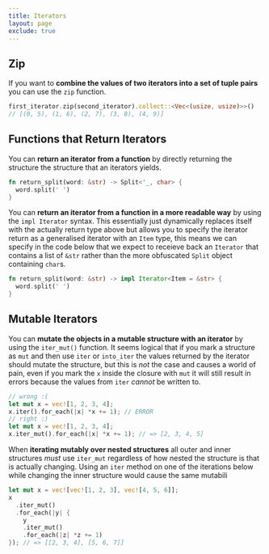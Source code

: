 ```yaml
---
title: Iterators
layout: page
exclude: true
---
```


## Zip

If you want to **combine the values of two iterators into a set of tuple pairs** you can use the `zip` function.
```rust
first_iterator.zip(second_iterator).collect::<Vec<(usize, usize)>>()
// [(0, 5), (1, 6), (2, 7), (3, 8), (4, 9)]
```

## Functions that Return Iterators

You can **return an iterator from a function** by directly returning the structure the structure that an iterators yields.
```rust
fn return_split(word: &str) -> Split<'_, char> {
  word.split(' ')
}
```

You can **return an iterator from a function in a more readable way** by using the `impl Iterator` syntax. This essentially just dynamically replaces itself with the actually return type above but allows you to specify the iterator return as a generalised iterator with an `Item` type, this means we can specify in the code below that we expect to receieve back an `Iterator` that contains a list of `&str` rather than the more obfuscated `Split` object containing `char`s.
```rust
fn return_split(word: &str) -> impl Iterator<Item = &str> {
  word.split(' ')
}
```

## Mutable Iterators

You can **mutate the objects in a mutable structure with an iterator** by using the `iter_mut()` function. It seems logical that if you mark a structure as `mut` and then use `iter` or `into_iter` the values returned by the iterator should mutate the structure, but this is *not* the case and causes a world of pain, even if you mark the `x` inside the closure with `mut`  it will still result in errors because the values from `iter` *cannot* be written to.
```rust
// wrong :(
let mut x = vec![1, 2, 3, 4];  
x.iter().for_each(|x| *x += 1); // ERROR
// right :)
let mut x = vec![1, 2, 3, 4]; 
x.iter_mut().for_each(|x| *x += 1); // => [2, 3, 4, 5]
```

When **iterating mutably over nested structures** all outer and inner structures *must* use `iter_mut` regardless of how nested the structure is that is actually changing. Using an `iter` method on one of the iterations below while changing the inner structure would cause the same mutabili
```rust
let mut x = vec![vec![1, 2, 3], vec![4, 5, 6]];   
x
  .iter_mut()
  .for_each(|y| {  
    y
    .iter_mut()
    .for_each(|z| *z += 1)  
}); // => [[2, 3, 4], [5, 6, 7]]
```
<!--stackedit_data:
eyJoaXN0b3J5IjpbNzI3NzM1NDEsODU1OTg5MTc5LDgzNTk4Mj
I4LDIxMTA1MjkyOTIsLTExMzc0NDg3MzEsLTc2ODc4OTY4MSwt
NzE2MDU1MDYyXX0=
-->